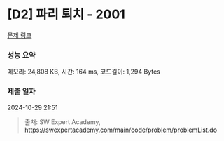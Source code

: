 # [D2] 파리 퇴치 - 2001 

[문제 링크](https://swexpertacademy.com/main/code/problem/problemDetail.do?contestProbId=AV5PzOCKAigDFAUq) 

### 성능 요약

메모리: 24,808 KB, 시간: 164 ms, 코드길이: 1,294 Bytes

### 제출 일자

2024-10-29 21:51



> 출처: SW Expert Academy, https://swexpertacademy.com/main/code/problem/problemList.do